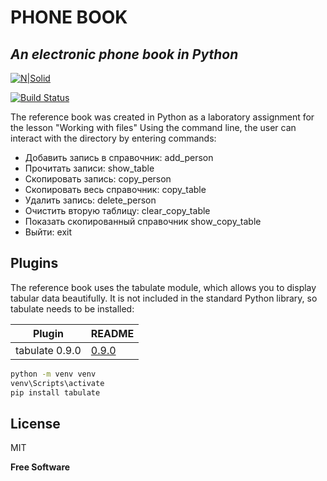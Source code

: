 # PHONE BOOK
## _An electronic phone book in Python_

[![N|Solid](https://sun9-9.userapi.com/impg/NhiY1HWoXxlDtOZxKFmgjFmCTJJAc9D_F0xIuA/GStiEdExS2o.jpg?size=1280x1040&quality=96&sign=8ffd548d996f9c83d18af5189a20e34a&c_uniq_tag=jf6-E2DhKgGnt58x60BKRqkhWyr_gOlcvYNhhIhjhGY&type=album)]()

[![Build Status](https://travis-ci.org/joemccann/dillinger.svg?branch=master)](https://github.com/Vkiselev1984/phone_book)

The reference book was created in Python as a laboratory assignment for the lesson "Working with files"
Using the command line, the user can interact with the directory by entering commands:

- Добавить запись в справочник: add_person
- Прочитать записи: show_table
- Скопировать запись: copy_person
- Скопировать весь справочник: copy_table
- Удалить запись: delete_person
- Очистить вторую таблицу: clear_copy_table
- Показать скопированный справочник show_copy_table
- Выйти: exit

## Plugins

The reference book uses the tabulate module, which allows you to display tabular data beautifully. It is not included in the standard Python library, so tabulate needs to be installed:

| Plugin | README |
| ------ | ------ |
| tabulate 0.9.0 | [0.9.0][PlDb] |

```sh
python -m venv venv
venv\Scripts\activate   
pip install tabulate 
```


## License

MIT

**Free Software**

[PlDb]: <https://pypi.org/project/tabulate/>

